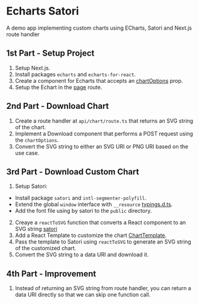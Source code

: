 # Echarts Satori

A demo app implementing custom charts using ECharts, Satori and Next.js route handler

## 1st Part - Setup Project

1. Setup Next.js.
2. Install packages `echarts` and `echarts-for-react`.
3. Create a component for Echarts that accepts an [chartOptions](./components/data.ts) prop.
4. Setup the Echart in the [page](./app/page.tsx) route.

## 2nd Part - Download Chart

1. Create a route handler at `api/chart/route.ts` that returns an SVG string of the chart.
2. Implement a Download component that performs a POST request using the `chartOptions`.
3. Convert the SVG string to either an SVG URI or PNG URI based on the use case.

## 3rd Part - Download Custom Chart

1. Setup Satori:

- Install package `satori` and `intl-segmenter-polyfill`.
- Extend the global `window` interface with `__resource` [typings.d.ts](./typings.d.ts).
- Add the font file using by satori to the `public` directory.

2. Creaye a `reactToSVG` function that converts a React component to an SVG string [satori](./lib/satori.ts)
3. Add a React Template to customize the chart [ChartTemplate](./components/ChartTemplate.tsx).
4. Pass the template to Satori using `reactToSVG` to generate an SVG string of the customized chart.
5. Convert the SVG string to a data URI and download it.

## 4th Part - Improvement

1. Instead of returning an SVG string from route handler, you can return a data URI directly so that we can skip one function call.
